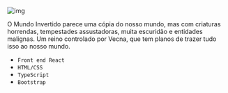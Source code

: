 ![img](https://camo.githubusercontent.com/2e430140710e52da509291f773d872ea7fb27d20db20db56b6bc86d7ec84724c/68747470733a2f2f6d696368656c65616d62726f73696f2e6769746875622e696f2f73656d616e612d66726f6e74656e642d6d756e646f2d696e7665727469646f2f6173736574732f696d616765732f62616e6e65722f6c6f676f2e737667)

O Mundo Invertido parece uma cópia do nosso mundo, mas com criaturas horrendas, tempestades assustadoras, muita escuridão e entidades malignas. Um reino controlado por Vecna, que tem planos de trazer tudo isso ao nosso mundo.



- `Front end React`
- `HTML/CSS`
- `TypeScript`
- `Bootstrap`